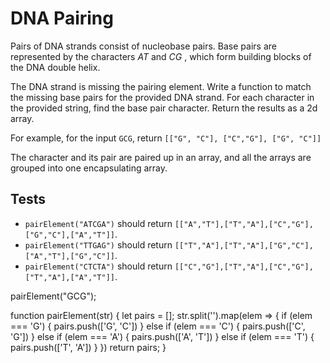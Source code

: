 # DNA Pairing

Pairs of DNA strands consist of nucleobase pairs. Base pairs are represented by the characters *AT* and  *CG* , which form building blocks of the DNA double helix.

The DNA strand is missing the pairing element. Write a function to match the missing base pairs for the provided DNA strand. For each character in the provided string, find the base pair character. Return the results as a 2d array.

For example, for the input `GCG`, return `[["G", "C"], ["C","G"], ["G", "C"]]`

The character and its pair are paired up in an array, and all the arrays are grouped into one encapsulating array.

## Tests

* `pairElement("ATCGA")` should return `[["A","T"],["T","A"],["C","G"],["G","C"],["A","T"]]`.
* `pairElement("TTGAG")` should return `[["T","A"],["T","A"],["G","C"],["A","T"],["G","C"]]`.
* `pairElement("CTCTA")` should return `[["C","G"],["T","A"],["C","G"],["T","A"],["A","T"]]`.


pairElement("GCG");

<!-- Code Here -->

function pairElement(str) {
  let pairs = [];
  str.split('').map(elem => {
    if (elem === 'G') {
      pairs.push(['G', 'C'])
    }
    else if (elem === 'C') {
      pairs.push(['C', 'G'])
    }
    else if (elem === 'A') {
      pairs.push(['A', 'T'])
    }
    else if (elem === 'T') {
      pairs.push(['T', 'A'])
    }
  })
  return pairs;
}



  